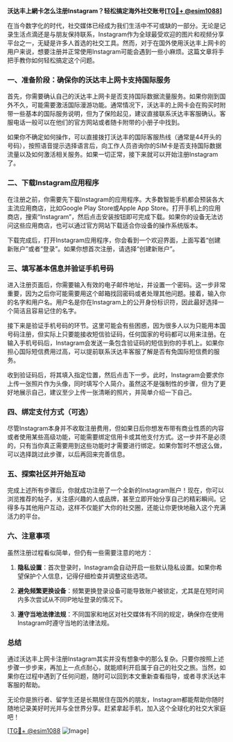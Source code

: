 **沃达丰上網卡怎么注册Instagram？轻松搞定海外社交账号[[TG💪+ @esim1088](https://t.me/s/esim1088)]**

在当今数字化的时代，社交媒体已经成为我们生活中不可或缺的一部分。无论是记录生活点滴还是与朋友保持联系，Instagram作为全球最受欢迎的图片和视频分享平台之一，无疑是许多人首选的社交工具。然而，对于在国外使用沃达丰上网卡的用户来说，想要注册并正常使用Instagram可能会遇到一些小麻烦。这篇文章将手把手教你如何轻松搞定这个问题。

### 一、准备阶段：确保你的沃达丰上网卡支持国际服务

首先，你需要确认自己的沃达丰上网卡是否支持国际数据流量服务。如果你刚到国外不久，可能需要激活国际漫游功能。通常情况下，沃达丰的上网卡会在购买时附带一些基本的国际服务说明，但为了保险起见，建议直接联系沃达丰客服确认。客服电话一般可以在他们的官方网站或者随卡附带的小册子中找到。

如果你不确定如何操作，可以直接拨打沃达丰的国际客服热线（通常是44开头的号码），按照语音提示选择语言后，向工作人员咨询你的SIM卡是否支持国际数据流量以及如何激活相关服务。如果一切正常，接下来就可以开始注册Instagram了。

### 二、下载Instagram应用程序

在注册之前，你需要先下载Instagram的应用程序。大多数智能手机都会预装各大主流应用商店，比如Google Play Store或Apple App Store。打开手机上的应用商店，搜索“Instagram”，然后点击安装按钮即可完成下载。如果你的设备无法访问这些应用商店，也可以通过官方网站下载适合你设备的操作系统版本。

下载完成后，打开Instagram应用程序，你会看到一个欢迎界面，上面写着“创建新账户”或者“登录”。如果你想首次注册，请选择“创建新账户”。

### 三、填写基本信息并验证手机号码

进入注册页面后，你需要输入有效的电子邮件地址，并设置一个密码。这一步非常重要，因为之后你可能需要用这个邮箱找回密码或者处理其他问题。接着，输入你的名字和用户名。用户名是你在Instagram上的公开身份标识符，因此最好选择一个简洁且容易记住的名字。

接下来是验证手机号码的环节。这里可能会有些困惑，因为很多人以为只能用本国号码注册，但实际上只要能接收短信验证码，任何国家的号码都可以用来注册。在输入手机号码后，Instagram会发送一条包含验证码的短信到你的手机上。如果你担心国际短信费用过高，可以提前联系沃达丰客服了解是否有免国际短信费的服务。

收到验证码后，将其填入指定位置，然后点击下一步。此时，Instagram会要求你上传一张照片作为头像，同时填写个人简介。虽然这不是强制性的步骤，但为了更好地展示自己，建议至少上传一张清晰的照片，并简单介绍一下自己。

### 四、绑定支付方式（可选）

尽管Instagram本身并不收取注册费用，但如果日后你想发布带有商业性质的内容或者使用某些高级功能，可能需要绑定信用卡或其他支付方式。这一步并不是必须的，只有当你真正需要用到这些功能时才需要进行绑定。如果你暂时不想这么做，可以选择跳过此步骤，以后再回来完善信息。

### 五、探索社区并开始互动

完成上述所有步骤后，你就成功注册了一个全新的Instagram账户！现在，你可以浏览推荐的帖子，关注感兴趣的人或品牌，甚至立即开始分享自己的精彩瞬间。记得多与其他用户互动，这样不仅能扩大你的社交圈，还能让你更快地融入这个充满活力的平台。

### 六、注意事项

虽然注册过程看似简单，但仍有一些需要注意的地方：

1. **隐私设置**：首次登录时，Instagram会自动开启一些默认隐私设置。如果你希望保护个人信息，记得仔细检查并调整这些选项。
   
2. **避免频繁更换设备**：频繁更换登录设备可能导致账户被锁定，尤其是在短时间内多次尝试从不同IP地址登录的情况下。
   
3. **遵守当地法律法规**：不同国家和地区对社交媒体有不同的规定，确保你在使用Instagram时遵守当地的法律法规。

### 总结

通过沃达丰上网卡注册Instagram其实并没有想象中的那么复杂。只要你按照上述步骤一步步来，再加上一点点耐心，就能顺利开启属于自己的社交之旅。当然，如果你在过程中遇到了任何问题，随时可以回到本文重新查看指导，或者寻求沃达丰客服的帮助。

无论你是旅行者、留学生还是长期居住在国外的朋友，Instagram都能帮助你随时随地记录美好时光并与全世界分享。赶紧拿起手机，加入这个全球化的社交大家庭吧！

[[TG💪+ @esim1088](https://t.me/s/esim1088) ![Image](https://i.postimg.cc/4NQfJmqS/Snipaste-2025-05-13-00-14-12.png)]